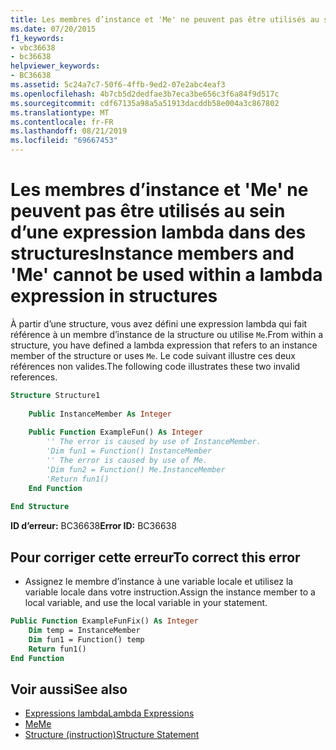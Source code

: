 ```yaml
---
title: Les membres d’instance et 'Me' ne peuvent pas être utilisés au sein d’une expression lambda dans des structures
ms.date: 07/20/2015
f1_keywords:
- vbc36638
- bc36638
helpviewer_keywords:
- BC36638
ms.assetid: 5c24a7c7-50f6-4ffb-9ed2-07e2abc4eaf3
ms.openlocfilehash: 4b7cb5d2dedfae3b7eca3be656c3f6a84f9d517c
ms.sourcegitcommit: cdf67135a98a5a51913dacddb58e004a3c867802
ms.translationtype: MT
ms.contentlocale: fr-FR
ms.lasthandoff: 08/21/2019
ms.locfileid: "69667453"
---
```

# <a name="instance-members-and-me-cannot-be-used-within-a-lambda-expression-in-structures"></a><span data-ttu-id="f8fbd-102">Les membres d’instance et 'Me' ne peuvent pas être utilisés au sein d’une expression lambda dans des structures</span><span class="sxs-lookup"><span data-stu-id="f8fbd-102">Instance members and 'Me' cannot be used within a lambda expression in structures</span></span>
<span data-ttu-id="f8fbd-103">À partir d’une structure, vous avez défini une expression lambda qui fait référence à un membre d’instance de la structure ou utilise `Me`.</span><span class="sxs-lookup"><span data-stu-id="f8fbd-103">From within a structure, you have defined a lambda expression that refers to an instance member of the structure or uses `Me`.</span></span> <span data-ttu-id="f8fbd-104">Le code suivant illustre ces deux références non valides.</span><span class="sxs-lookup"><span data-stu-id="f8fbd-104">The following code illustrates these two invalid references.</span></span>  
  
```vb  
Structure Structure1  
  
    Public InstanceMember As Integer  
  
    Public Function ExampleFun() As Integer  
        '' The error is caused by use of InstanceMember.  
        'Dim fun1 = Function() InstanceMember  
        '' The error is caused by use of Me.  
        'Dim fun2 = Function() Me.InstanceMember  
        'Return fun1()  
    End Function  
  
End Structure  
```  
  
 <span data-ttu-id="f8fbd-105">**ID d’erreur:** BC36638</span><span class="sxs-lookup"><span data-stu-id="f8fbd-105">**Error ID:** BC36638</span></span>  
  
## <a name="to-correct-this-error"></a><span data-ttu-id="f8fbd-106">Pour corriger cette erreur</span><span class="sxs-lookup"><span data-stu-id="f8fbd-106">To correct this error</span></span>  
  
- <span data-ttu-id="f8fbd-107">Assignez le membre d’instance à une variable locale et utilisez la variable locale dans votre instruction.</span><span class="sxs-lookup"><span data-stu-id="f8fbd-107">Assign the instance member to a local variable, and use the local variable in your statement.</span></span>  
  
```vb  
Public Function ExampleFunFix() As Integer  
    Dim temp = InstanceMember  
    Dim fun1 = Function() temp  
    Return fun1()  
End Function  
```  
  
## <a name="see-also"></a><span data-ttu-id="f8fbd-108">Voir aussi</span><span class="sxs-lookup"><span data-stu-id="f8fbd-108">See also</span></span>

- [<span data-ttu-id="f8fbd-109">Expressions lambda</span><span class="sxs-lookup"><span data-stu-id="f8fbd-109">Lambda Expressions</span></span>](../../visual-basic/programming-guide/language-features/procedures/lambda-expressions.md)
- [<span data-ttu-id="f8fbd-110">Me</span><span class="sxs-lookup"><span data-stu-id="f8fbd-110">Me</span></span>](../programming-guide/program-structure/me-my-mybase-and-myclass.md#me)
- [<span data-ttu-id="f8fbd-111">Structure (instruction)</span><span class="sxs-lookup"><span data-stu-id="f8fbd-111">Structure Statement</span></span>](../../visual-basic/language-reference/statements/structure-statement.md)
